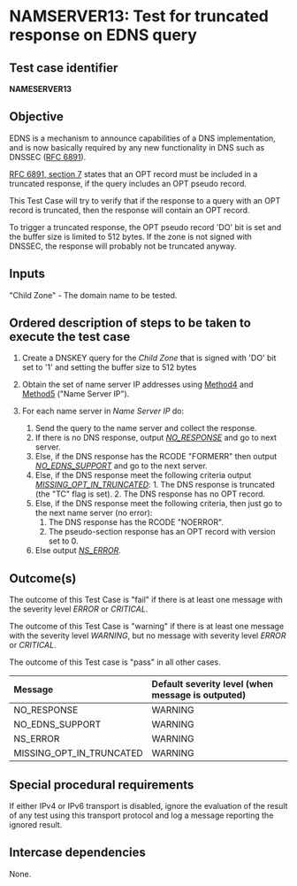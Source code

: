 # NAMSERVER13: Test for truncated response on EDNS query

## Test case identifier

**NAMESERVER13**

## Objective

EDNS is a mechanism to announce capabilities of a DNS implementation,
and is now basically required by any new functionality in DNS such as
DNSSEC ([RFC 6891]).

[RFC 6891, section 7] states that an OPT record must be included
in a truncated response, if the query includes an OPT pseudo record.

This Test Case will try to verify that if the response to a query with an OPT
record is truncated, then the response will contain an OPT record.

To trigger a truncated response, the OPT pseudo record 'DO' bit is set and the
buffer size is limited to 512 bytes. If the zone is not signed with DNSSEC, the
response will probably not be truncated anyway.

## Inputs

"Child Zone" - The domain name to be tested.

## Ordered description of steps to be taken to execute the test case

1. Create a DNSKEY query for the *Child Zone* that is signed with 'DO' bit
set to '1' and setting the buffer size to 512 bytes

2. Obtain the set of name server IP addresses using [Method4] and [Method5]
   ("Name Server IP").

3. For each name server in *Name Server IP* do:

	1. Send the query to the name server and collect the response.
	2. If there is no DNS response, output *[NO_RESPONSE]* and go to
      	next server.
	3. Else, if the DNS response has the RCODE "FORMERR" then output
      	*[NO_EDNS_SUPPORT]* and go to the next server. 
	4. Else, if the DNS response meet the following criteria output 
        *[MISSING_OPT_IN_TRUNCATED]*:
	        1. The DNS response is truncated (the "TC" flag is set).
	        2. The DNS response has no OPT record.
	5. Else, if the DNS response meet the following criteria,
      	then just go to the next name server (no error):
		1. The DNS response has the RCODE "NOERROR".
		2. The pseudo-section response has an OPT record with version set to 0.
	6. Else output *[NS_ERROR]*.
 
## Outcome(s)

The outcome of this Test Case is "fail" if there is at least one message
with the severity level *ERROR* or *CRITICAL*.

The outcome of this Test Case is "warning" if there is at least one message
with the severity level *WARNING*, but no message with severity level
*ERROR* or *CRITICAL*.

The outcome of this Test case is "pass" in all other cases.

Message                           | Default severity level (when message is outputed)
:---------------------------------|:--------------------------------------------------
NO_RESPONSE                       | WARNING
NO_EDNS_SUPPORT                   | WARNING
NS_ERROR			  | WARNING     
MISSING_OPT_IN_TRUNCATED   	  | WARNING

## Special procedural requirements

If either IPv4 or IPv6 transport is disabled, ignore the evaluation of the
result of any test using this transport protocol and log a message reporting
the ignored result.

## Intercase dependencies

None.



[MISSING_OPT_IN_TRUNCATED]: #outcomes
[Method4]: ../Methods.md#method-4-obtain-glue-address-records-from-parent
[Method5]: ../Methods.md#method-5-obtain-the-name-server-address-records-from-child
[NO_EDNS_SUPPORT]: #outcomes
[NO_RESPONSE]: #outcomes
[NS_ERROR]: #outcomes
[RFC 6891, section 7]: https://tools.ietf.org/html/rfc6891#section-7
[RFC 6891]: https://tools.ietf.org/html/rfc6891
